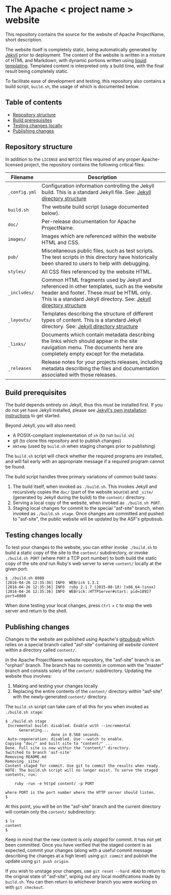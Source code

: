 The Apache < project name > website
===================================

This repository contains the source for the website of Apache ProjectName, short description.

The website itself is completely static, being automatically generated by
[Jekyll](https://jekyllrb.com/) prior to deployment. The content of the website
is written in a mixture of HTML and Markdown, with dynamic portions written
using [liquid templating](https://jekyllrb.com/docs/templates/). Templated
content is interpreted only a build time, with the final result being
completely static.

To facilitate ease of development and testing, this repository also contains a
build script, `build.sh`, the usage of which is documented below.

Table of contents
-----------------

* [Repository structure](#repository-structure)
* [Build prerequisites](#build-prerequisites)
* [Testing changes locally](#testing-changes-locally)
* [Publishing changes](#publishing-changes)

Repository structure
--------------------

In addition to the `LICENSE` and `NOTICE` files required of any proper Apache-
licensed project, the repository contains the following critical files:

| Filename      | Description
| ------------- | -----------
| `_config.yml` | Configuration information controlling the Jekyll build.  This is a standard Jekyll file. See: [Jekyll directory structure](https://jekyllrb.com/docs/structure/)
| `build.sh`    | The website build script (usage documented below).
| `doc/`        | Per-release documentation for Apache ProjectName.
| `images/`     | Images which are referenced within the website HTML and CSS.
| `pub/`        | Miscellaneous public files, such as test scripts. The test scripts in this directory have historically been shared to users to help with debugging.
| `styles/`     | All CSS files referenced by the website HTML.
| `_includes/`  | Common HTML fragments used by Jekyll and referenced in other templates, such as the website header and footer. These *must* be HTML only. This is a standard Jekyll directory. See: [Jekyll directory structure](https://jekyllrb.com/docs/structure/)
| `_layouts/`   | Templates describing the structure of different types of content. This is a standard Jekyll directory. See: [Jekyll directory structure](https://jekyllrb.com/docs/structure/)
| `_links/`     | Documents which contain metadata describing the links which should appear in the site navigation menu. The documents here are completely empty except for the metadata.
| `_releases`   | Release notes for your projects releases, including metadata describing the files and documentation associated with those releases.

Build prerequisites
-------------------

The build depends entirely on Jekyll, thus this must be installed first. If you
do not yet have Jekyll installed, please see [Jekyll's own installation
instructions](https://jekyllrb.com/docs/installation/) to get started.

Beyond Jekyll, you will also need:

* A POSIX-compliant implementation of `sh` (to run `build.sh`)
* git (to clone this repository and to publish changes)
* `mktemp` (used by `build.sh` when staging changes prior to publishing)

The `build.sh` script will check whether the required programs are installed,
and will fail early with an appropriate message if a required program cannot be
found.

The build script handles three primary variations of common build tasks:

1. The build itself, when invoked as `./build.sh`. This invokes Jekyll and recursively copies the `doc/` (part of the website source) and `_site/` (generated by Jekyll during the build) to the `content/` directory.
2. Serving a local copy of the website, when invoked as `./build.sh PORT`.
3. Staging local changes for commit to the special "asf-site" branch, when invoked as `./build.sh stage`. Once changes are committed and pushed to "asf-site", the public website will be updated by the ASF's gitpubsub.

Testing changes locally
-----------------------

To test your changes to the website, you can either invoke `./build.sh` to build a static copy of the site to the `content/` subdirectory, or invoke `./build.sh PORT` (where `PORT` a TCP port number) to both build the static copy of the site *and* run Ruby's web server to serve `content/` locally at the given port:

    $ ./build.sh 8080
    [2016-04-26 12:35:36] INFO  WEBrick 1.3.1
    [2016-04-26 12:35:36] INFO  ruby 2.1.7 (2015-08-18) [x86_64-linux]
    [2016-04-26 12:35:36] INFO  WEBrick::HTTPServer#start: pid=18927 port=8080

When done testing your local changes, press `Ctrl`&nbsp;+&nbsp;`C` to stop the
web server and return to the shell.

Publishing changes
------------------

Changes to the website are published using Apache's
[gitpubsub](https://blogs.apache.org/infra/entry/git_based_websites_available)
which relies on a special branch called "asf-site" containing *all website
content* within a directory called `content/`.

In the Apache ProjectName website repository, the "asf-site" branch is an "orphan"
branch. The branch has no commits in common with the "master" branch and
consists solely of the `content/` subdirectory. Updating the website thus
involves:

1. Making and testing your changes locally
2. Replacing the entire contents of the `content/` directory within "asf-site"
   with the newly-generated `content/` directory.

The `build.sh` script can take care of all this for you when invoked as
`./build.sh stage`:

    $ ./build.sh stage
     Incremental build: disabled. Enable with --incremental
          Generating...
                        done in 0.568 seconds.
     Auto-regeneration: disabled. Use --watch to enable.
    Copying "doc/" and built site to "content/" ...
    Done. Full site is now within the "content/" directory.
    Switched to branch 'asf-site'
    Removing README.md
    Removing _site/
    Content staged for commit. Use git to commit the results when ready.
    NOTE: The build.sh script will no longer exist. To serve the staged
    contents, run:

        ruby -run -e httpd content/ -p PORT

    where PORT is the port number where the HTTP server should listen.
    $

At this point, you will be on the "asf-site" branch and the current directory
will contain only the `content/` subdirectory:

    $ ls
    content
    $

Keep in mind that the new content is only *staged* for commit. It has not yet
been committed. Once you have verified that the staged content is as expected,
commit your changes (along with a useful commit message describing the changes
at a high level) using `git commit` and publish the update using
`git push origin`.

If you wish to unstage your changes, use `git reset --hard HEAD` to return to
the original state of "asf-site", wiping out any local modifications made by
`build.sh`. You can then return to whichever branch you were working on with
`git checkout`.

